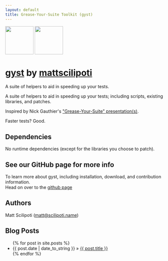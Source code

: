 ```yaml
---
layout: default
title: Grease-Your-Suite Toolkit (gyst)
---
```


<div class="download">
  <a href="http://github.com/mattscilipoti/gyst/zipball/master">
    <img border="0" width="90" src="http://github.com/images/modules/download/zip.png"></a>
  <a href="http://github.com/mattscilipoti/gyst/tarball/master">
    <img border="0" width="90" src="http://github.com/images/modules/download/tar.png"></a>
</div>

# [gyst][gyst] <span class="small">by <a href="http://github.com/mattscilipoti">mattscilipoti</a></span>


<div class="description">
  A suite of helpers to aid in speeding up your tests.
</div>

A suite of helpers to aid in speeding up your tests; including scripts,
existing libraries, and patches.   

Inspired by Nick Gauthier's ["Grease-Your-Suite" presentation(s)][gys_showoff].

Faster tests? Good.


Dependencies
------------

No runtime dependencies (except for the libraries you choose to patch).

See our GitHub page for more info
---------
To learn more about gyst, including installation, download, and
contribution information.  
Head on over to the [github page][gyst]

Authors
-------

Matt Scilipoti (matt@scilipoti.name)


Blog Posts
----------
<ul class="posts">
{% for post in site.posts %}
   <li>
     <span>{{ post.date | date_to_string }}</span> &raquo; 
     <a href="/gyst{{ post.url }}">{{ post.title }}</a>
   </li>
{% endfor %}
</ul>

[gyst]: http://github.com/mattscilipoti/gyst
[gys_showoff]: http://grease-your-suite.heroku.com/

